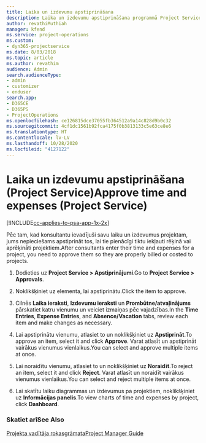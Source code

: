```yaml
---
title: Laika un izdevumu apstiprināšana
description: Laika un izdevumu apstiprināšana programmā Project Service
author: revathiMuthiah
manager: kfend
ms.service: project-operations
ms.custom:
- dyn365-projectservice
ms.date: 8/03/2018
ms.topic: article
ms.author: revathim
audience: Admin
search.audienceType:
- admin
- customizer
- enduser
search.app:
- D365CE
- D365PS
- ProjectOperations
ms.openlocfilehash: ce126815dce37055fb364512a9a14c828d9b0c32
ms.sourcegitcommit: 4cf1dc1561b92fca4175f0b3813133c5e63ce8e6
ms.translationtype: HT
ms.contentlocale: lv-LV
ms.lasthandoff: 10/28/2020
ms.locfileid: "4127122"
---
```

# <a name="approve-time-and-expenses-project-service"></a><span data-ttu-id="8ac97-103">Laika un izdevumu apstiprināšana (Project Service)</span><span class="sxs-lookup"><span data-stu-id="8ac97-103">Approve time and expenses (Project Service)</span></span>

[!INCLUDE[cc-applies-to-psa-app-1x-2x](../includes/cc-applies-to-psa-app-1x-2x.md)]

<span data-ttu-id="8ac97-104">Pēc tam, kad konsultantu ievadījuši savu laiku un izdevumus projektam, jums nepieciešams apstiprināt tos, lai tie pienācīgi tiktu iekļauti rēķinā vai aprēķināti projektiem.</span><span class="sxs-lookup"><span data-stu-id="8ac97-104">After consultants enter their time and expenses for a project, you need to approve them so they are properly billed or costed to projects.</span></span>  
  
1.  <span data-ttu-id="8ac97-105">Dodieties uz **Project Service > Apstiprinājumi**.</span><span class="sxs-lookup"><span data-stu-id="8ac97-105">Go to **Project Service > Approvals**.</span></span>  
  
2.  <span data-ttu-id="8ac97-106">Noklikšķiniet uz elementa, lai apstiprinātu.</span><span class="sxs-lookup"><span data-stu-id="8ac97-106">Click the item to approve.</span></span>  
  
3.  <span data-ttu-id="8ac97-107">Cilnēs **Laika ieraksti**, **Izdevumu ieraksti** un **Prombūtne/atvaļinājums** pārskatiet katru vienumu un veiciet izmaiņas pēc vajadzības.</span><span class="sxs-lookup"><span data-stu-id="8ac97-107">In the **Time Entries**, **Expense Entries**, and **Absence/Vacation** tabs, review each item and make changes as necessary.</span></span>  
  
4.  <span data-ttu-id="8ac97-108">Lai apstiprinātu vienumu, atlasiet to un noklikšķiniet uz **Apstiprināt**.</span><span class="sxs-lookup"><span data-stu-id="8ac97-108">To approve an item, select it and click **Approve**.</span></span> <span data-ttu-id="8ac97-109">Varat atlasīt un apstiprināt vairākus vienumus vienlaikus.</span><span class="sxs-lookup"><span data-stu-id="8ac97-109">You can select and approve multiple items at once.</span></span>  
  
5.  <span data-ttu-id="8ac97-110">Lai noraidītu vienumu, atlasiet to un noklikšķiniet uz **Noraidīt**.</span><span class="sxs-lookup"><span data-stu-id="8ac97-110">To reject an item, select it and click **Reject**.</span></span> <span data-ttu-id="8ac97-111">Varat atlasīt un noraidīt vairākus vienumus vienlaikus.</span><span class="sxs-lookup"><span data-stu-id="8ac97-111">You can select and reject multiple items at once.</span></span>  
  
6.  <span data-ttu-id="8ac97-112">Lai skatītu laiku diagrammas un izdevumus pa projektiem, noklikšķiniet uz **Informācijas panelis**.</span><span class="sxs-lookup"><span data-stu-id="8ac97-112">To view charts of time and expenses by project, click **Dashboard**.</span></span>  
  
### <a name="see-also"></a><span data-ttu-id="8ac97-113">Skatiet arī</span><span class="sxs-lookup"><span data-stu-id="8ac97-113">See Also</span></span>  
 [<span data-ttu-id="8ac97-114">Projekta vadītāja rokasgrāmata</span><span class="sxs-lookup"><span data-stu-id="8ac97-114">Project Manager Guide</span></span>](../psa/project-manager-guide.md)

